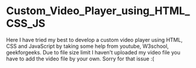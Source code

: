 # Custom_Video_Player_using_HTML_CSS_JS
Here I have tried my best to develop a custom video player using HTML, CSS and JavaScript by taking some help from youtube, W3school, geekforgeeks.
Due to file size limit I haven't uploaded my video file you have to add the video file by your own.
Sorry for that issue :(
